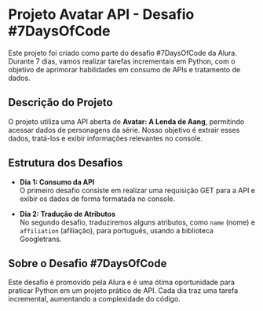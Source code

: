 # Projeto Avatar API - Desafio #7DaysOfCode

Este projeto foi criado como parte do desafio #7DaysOfCode da Alura. Durante 7 dias, vamos realizar tarefas incrementais em Python, com o objetivo de aprimorar habilidades em consumo de APIs e tratamento de dados.

## Descrição do Projeto

O projeto utiliza uma API aberta de **Avatar: A Lenda de Aang**, permitindo acessar dados de personagens da série. Nosso objetivo é extrair esses dados, tratá-los e exibir informações relevantes no console.

## Estrutura dos Desafios

- **Dia 1: Consumo da API**  
  O primeiro desafio consiste em realizar uma requisição GET para a API e exibir os dados de forma formatada no console.

- **Dia 2: Tradução de Atributos**  
  No segundo desafio, traduziremos alguns atributos, como `name` (nome) e `affiliation` (afiliação), para português, usando a biblioteca Googletrans.

## Sobre o Desafio #7DaysOfCode

Este desafio é promovido pela Alura e é uma ótima oportunidade para praticar Python em um projeto prático de API. Cada dia traz uma tarefa incremental, aumentando a complexidade do código.
